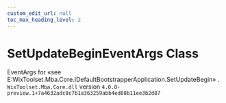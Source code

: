 ```yaml
---
custom_edit_url: null
toc_max_heading_level: 2
---
```

# SetUpdateBeginEventArgs Class
EventArgs for «see E:WixToolset.Mba.Core.IDefaultBootstrapperApplication.SetUpdateBegin» .
`WixToolset.Mba.Core.dll` version `4.0.0-preview.1+7a4632adc0c7b1a363259abb4ed08b11ee3b2d87`
